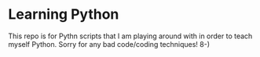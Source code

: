 # Learning Python
 
This repo is for Pythn scripts that I am playing around with in order to teach myself Python. Sorry for any bad code/coding techniques! 8-)
